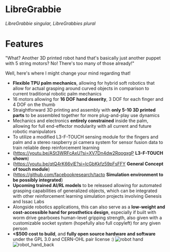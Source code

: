 # LibreGrabbie
*LibreGrabbie singular, LibreGrabbies plural*


# Features
"What? Another 3D printed robot hand that's basically just another puppet with 5 string motors? No! There's too many of those already!"

Well, here's where I might change your mind regarding that!

- **Flexible TPU palm mechanics**, allowing for hybrid soft robotics that allow for actual grasping around curved objects in comparison to current traditional robotic palm mechanics
- 16 motors allowing for **16 DOF hand dexerity**, 3 DOF for each finger and 4 DOF on the thumb
- Straightforward 3D printing and assembly with **only 5-10 3D printed parts** to be assembled together for more plug-and-play use dynamics
- Mechanics and electronics **entirely constrained** inside the palm, allowing for full end-effector modularity with all current and future robotic manipulators
- To utilize a modified L3-F-TOUCH sensing module for the fingers and palm and a stereo raspberry pi camera system for sensor fusion data to train reliable deep reinforcement learning 
- (https://youtu.be/ASt3WRFcAxU?si=XV7Dn4dw2RqogxgP **L3-F-TOUCH shown**) 
- (https://youtu.be/qtQ4rK66vlE?si=lcGbKkfz59pFsFFY **General Concept of touch module**) 
- (https://github.com/facebookresearch/tacto **Simulation environment to be possibly integrated**)
- **Upcoming trained AI/RL models** to be released allowing for automated grasping capabilities of generalized objects, which can be integrated with other reinforcement learning simulation projects involving Genesis and Issac Labs
- Alongside robotics applications, this can also serve as a **low-weight and cost-accessible hand for prosthetics design**, especially if built with worm drive gearboxes human-level gripping strength, also given with a customizable socket system (hopefully also full copyleft) for any given person
- **<$500 cost to build**, and **fully open source hardware and software** under the GPL 3.0 and CERN-OHL pair license :)
![robot hand](https://github.com/user-attachments/assets/74bdee07-ca2a-47cd-8f38-99ab58790e74)
![robot_hand_back](https://github.com/user-attachments/assets/3834614a-edf5-4b00-b480-64521c76e71a)
